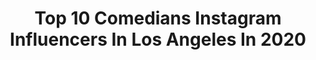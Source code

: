 ---
title: Top 10 Comedians Instagram Influencers In Los Angeles In 2020
description: >-
  Find top comedians Instagram influencers in Los Angeles in 2020. Most popular hashtags: #losangeles #comedian #comedy #california.
platform: Instagram
profiles:
  - username: "vanessavjohnston"
    fullname: >-
      Vanessa Johnston
    location: "United States"
    followers: 56509
    engagement: 404
    commentsToLikes: 0.037116
    id: ck13bj6xlvnyn0i19dmwflu29
    verified: true
    hashtags: "#podcast, #relationshipgoals, #pokerface, #soooaggressive"
  - username: "tomgreen"
    fullname: >-
      Tom Green
    location: "United States"
    followers: 391383
    engagement: 64
    commentsToLikes: 0.071638
    id: ck9h9qi789k7a0j786trz95ic
    verified: true
    hashtags: "#socialdistancing, #tomgreen, #birdfeeders, #bigbrother"
  - username: "officialsebastianjames"
    fullname: >-
      S E B A S T I A N   J A M E S
    location: "United States"
    followers: 18385
    engagement: 409
    commentsToLikes: 0.237103
    id: ck5q0zuvf8kmu0i11k90i03t2
    verified: false
    hashtags: "#dollypartonchallenge, #lol, #acting, #scary"
  - username: "localoneway"
    fullname: >-
      Andrew Delman
    location: "United States"
    followers: 13513
    engagement: 314
    commentsToLikes: 0.017092
    id: ck5bwhnt8lpvg0i11l5ijhny0
    verified: false
    hashtags: "#tbt, #fbf, #internationalpetsday"
  - username: "_ginabeck"
    fullname: >-
      Gina Beck
    location: "United States"
    followers: 11504
    engagement: 1066
    commentsToLikes: 0.074888
    id: ck5zijhtrftss0i14bh6ane48
    verified: false
    hashtags: "#staysafe, #blueeyes, #subscribe, #beautiful"
  - username: "jonicatgibbs"
    fullname: >-
      Jojo T Gibbs
    location: "United States"
    followers: 18589
    engagement: 1228
    commentsToLikes: 0.079380
    id: ck6tnn6yya6gg0j717juw87zt
    verified: true
    hashtags: "#staymacro, #justiceforahmaud, #jojotgibbs, #season2"
  - username: "jkingla"
    fullname: >-
      Jeffery King
    location: "United States"
    followers: 48113
    engagement: 244
    commentsToLikes: 0.026511
    id: ckap8bs5gnpbw0i78efz1gtec
    verified: false
    hashtags: "#community, #gaydean, #plasmafibroblast, #coolsculpting"
  - username: "megsdick"
    fullname: >-
      Meg Dick
    location: "United States"
    followers: 8071
    engagement: 773
    commentsToLikes: 0.164734
    id: ck5c93agfap8d0i1179812wqw
    verified: false
    hashtags: "#healthyliving, #ketomeals, #pumpkinpicking, #poppies"
  - username: "davidmullerphotography"
    fullname: >-
      David Muller | Headshots
    location: "United States"
    followers: 17107
    engagement: 315
    commentsToLikes: 0.030196
    id: ck14lko9tv68h0i1926w0v6lx
    verified: false
    hashtags: "#curlsfordays, #gingerman, #elegantstyle, #mothersday2020"
  - username: "taylor_lia_"
    fullname: >-
      Taylor Lia 👑
    location: "United States"
    followers: 47138
    engagement: 358
    commentsToLikes: 0.025963
    id: ck0tvh920bcax0i19vdjpys9i
    verified: false
    hashtags: "#playislife, #abercrombiepartner"
---